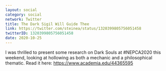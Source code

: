```yaml
---
layout: social
category: social
network: Twitter
title: The Dark Sigil Will Guide Thee
link: https://twitter.com/steinea/status/1320399805756051458
twitterID: 1320399805756051458
date: 2020-10-25
---
```


I was thrilled to present some research on Dark Souls at #NEPCA2020 this weekend, looking at hollowing as both a mechanic and a philosophical thematic. Read it here: <https://www.academia.edu/44365595>
